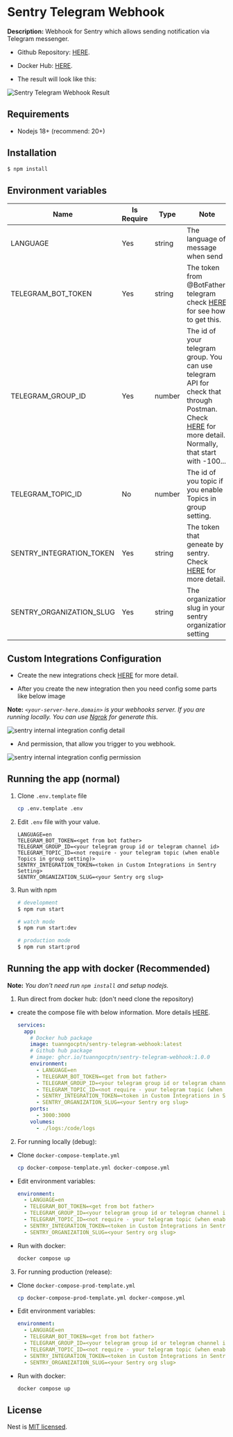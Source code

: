 # Sentry Telegram Webhook

**Description:** Webhook for Sentry which allows sending notification via Telegram messenger.

- Github Repository: [HERE](https://github.com/tuanngocptn/sentry-telegram-webhook).

- Docker Hub: [HERE](https://hub.docker.com/repository/docker/tuanngocptn/sentry-telegram-webhook).

- The result will look like this:

![Sentry Telegram Webhook Result](https://github.com/tuanngocptn/sentry-telegram-webhook/blob/main/.github/assets/imgs/telegram_send_result.png?raw=true 'Sentry Telegram Webhook Result')

## Requirements

- Nodejs 18+ (recommend: 20+)

## Installation

```bash
$ npm install
```

## Environment variables

| Name                     | Is Require | Type   | Note                                                                                                                                                                                                                                          | Value |
| ------------------------ | ---------- | ------ | --------------------------------------------------------------------------------------------------------------------------------------------------------------------------------------------------------------------------------------------- | ----- |
| LANGUAGE                 | Yes        | string | The language of message when send                                                                                                                                                                                                             | vi,en |
| TELEGRAM_BOT_TOKEN       | Yes        | string | The token from @BotFather telegram check [HERE](https://core.telegram.org/bots/tutorial#obtain-your-bot-token) for see how to get this.                                                                                                       |       |
| TELEGRAM_GROUP_ID        | Yes        | number | The id of your telegram group. You can use telegram API for check that through Postman. Check [HERE](https://stackoverflow.com/questions/32423837/telegram-bot-how-to-get-a-group-chat-id) for more detail. Normally, that start with -100... |       |
| TELEGRAM_TOPIC_ID        | No         | number | The id of you topic if you enable Topics in group setting.                                                                                                                                                                                    |       |
| SENTRY_INTEGRATION_TOKEN | Yes        | string | The token that geneate by sentry. Check [HERE](https://docs.sentry.io/organization/integrations/integration-platform/#permissions) for more detail.                                                                                           |       |
| SENTRY_ORGANIZATION_SLUG | Yes        | string | The organization slug in your sentry organization setting                                                                                                                                                                                     |       |

## Custom Integrations Configuration

- Create the new integrations check [HERE](https://docs.sentry.io/organization/integrations/integration-platform/#permissions) for more detail.

- After you create the new integration then you need config some parts like below image

**Note:** _`<your-server-here.domain>` is your webhooks server. If you are running locally. You can use [Ngrok](https://ngrok.com/) for generate this._

![sentry internal integration config detail](https://github.com/tuanngocptn/sentry-telegram-webhook/blob/main/.github/assets/imgs/sentry_internal_integration_config_detail.png?raw=true 'sentry internal integration config detail')

- And permission, that allow you trigger to you webhook.

![sentry internal integration config permission](https://github.com/tuanngocptn/sentry-telegram-webhook/blob/main/.github/assets/imgs/sentry_internal_integration_config_permission.png?raw=true 'sentry internal integration config permission')

## Running the app (normal)

1. Clone `.env.template` file

   ```sh
   cp .env.template .env
   ```

2. Edit `.env` file with your value.

   ```env
   LANGUAGE=en
   TELEGRAM_BOT_TOKEN=<get from bot father>
   TELEGRAM_GROUP_ID=<your telegram group id or telegram channel id>
   TELEGRAM_TOPIC_ID=<not require - your telegram topic (when enable Topics in group setting)>
   SENTRY_INTEGRATION_TOKEN=<token in Custom Integrations in Sentry Setting>
   SENTRY_ORGANIZATION_SLUG=<your Sentry org slug>
   ```

3. Run with npm

   ```bash
   # development
   $ npm run start

   # watch mode
   $ npm run start:dev

   # production mode
   $ npm run start:prod
   ```

## Running the app with docker (Recommended)

**Note:** _You don't need run `npm install` and setup nodejs._

1. Run direct from docker hub: (don't need clone the repository)

- create the compose file with below information. More details [HERE](https://hub.docker.com/repository/docker/tuanngocptn/sentry-telegram-webhook).

  ```yml
  services:
    app:
      # Docker hub package
      image: tuanngocptn/sentry-telegram-webhook:latest
      # Github hub package
      # image: ghcr.io/tuanngocptn/sentry-telegram-webhook:1.0.0
      environment:
        - LANGUAGE=en
        - TELEGRAM_BOT_TOKEN=<get from bot father>
        - TELEGRAM_GROUP_ID=<your telegram group id or telegram channel id>
        - TELEGRAM_TOPIC_ID=<not require - your telegram topic (when enable Topics in group setting)>
        - SENTRY_INTEGRATION_TOKEN=<token in Custom Integrations in Sentry Setting>
        - SENTRY_ORGANIZATION_SLUG=<your Sentry org slug>
      ports:
        - 3000:3000
      volumes:
        - ./logs:/code/logs
  ```

2. For running locally (debug):

- Clone `docker-compose-template.yml`

  ```sh
  cp docker-compose-template.yml docker-compose.yml
  ```

- Edit environment variables:

  ```yml
  environment:
    - LANGUAGE=en
    - TELEGRAM_BOT_TOKEN=<get from bot father>
    - TELEGRAM_GROUP_ID=<your telegram group id or telegram channel id>
    - TELEGRAM_TOPIC_ID=<not require - your telegram topic (when enable Topics in group setting)>
    - SENTRY_INTEGRATION_TOKEN=<token in Custom Integrations in Sentry Setting>
    - SENTRY_ORGANIZATION_SLUG=<your Sentry org slug>
  ```

- Run with docker:

  ```sh
  docker compose up
  ```

3. For running production (release):

- Clone `docker-compose-prod-template.yml`

  ```sh
  cp docker-compose-prod-template.yml docker-compose.yml
  ```

- Edit environment variables:

  ```yml
  environment:
    - LANGUAGE=en
    - TELEGRAM_BOT_TOKEN=<get from bot father>
    - TELEGRAM_GROUP_ID=<your telegram group id or telegram channel id>
    - TELEGRAM_TOPIC_ID=<not require - your telegram topic (when enable Topics in group setting)>
    - SENTRY_INTEGRATION_TOKEN=<token in Custom Integrations in Sentry Setting>
    - SENTRY_ORGANIZATION_SLUG=<your Sentry org slug>
  ```

- Run with docker:

  ```sh
  docker compose up
  ```

## License

Nest is [MIT licensed](LICENSE).
